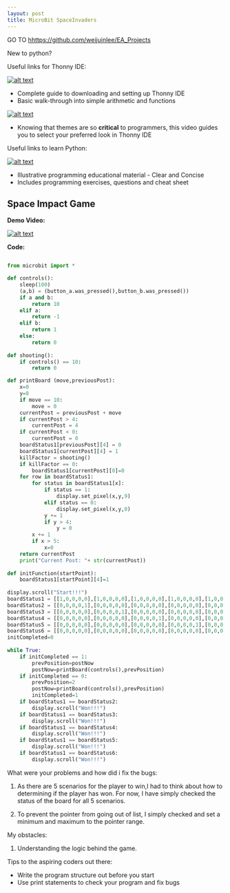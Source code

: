 ```yaml
---
layout: post
title: MicroBit SpaceInvaders
---
```


GO TO <a href="https://github.com/weijuinlee/EA_Projects">hhttps://github.com/weijuinlee/EA_Projects</a>

New to python?

Useful links for Thonny IDE:

[![alt text](http://img.youtube.com/vi/lWaCl0WjNZI/0.jpg)](http://www.youtube.com/watch?v=lWaCl0WjNZI "thonnyintrovideo")

 * Complete guide to downloading and setting up Thonny IDE
 * Basic walk-through into simple arithmetic and functions

[![alt text](http://img.youtube.com/vi/dGvQPp0zEM4/0.jpg)](http://www.youtube.com/watch?v=dGvQPp0zEM4 "thonnythemevideo")

 * Knowing that themes are so **critical** to programmers, this video guides you to select your preferred look in Thonny IDE

Useful links to learn Python:

[![alt text](http://img.youtube.com/vi/yE9v9rt6ziw/0.jpg)](http://www.youtube.com/watch?v=yE9v9rt6ziw "pythonintrovideo")

 * Illustrative programming educational material - Clear and Concise
 * Includes programming exercises, questions and cheat sheet

## Space Impact Game

**Demo Video:**

[![alt text](http://img.youtube.com/vi/H4Yo7XGbGSM/0.jpg)](https://www.youtube.com/watch?v=H4Yo7XGbGSM "spaceimagedemo")

**Code:**

```python

from microbit import *

def controls():
    sleep(100)
    (a,b) = (button_a.was_pressed(),button_b.was_pressed())   
    if a and b:
        return 10
    elif a:
        return -1
    elif b:
        return 1
    else:
        return 0
    
def shooting():
    if controls() == 10:
        return 0

def printBoard (move,previousPost):
    x=0
    y=0
    if move == 10:
        move = 0
    currentPost = previousPost + move
    if currentPost > 4:
        currentPost = 4
    if currentPost < 0:
        currentPost = 0
    boardStatus1[previousPost][4] = 0
    boardStatus1[currentPost][4] = 1
    killFactor = shooting()
    if killFactor == 0:
        boardStatus1[currentPost][0]=0
    for row in boardStatus1:
        for status in boardStatus1[x]:
            if status == 1:
                display.set_pixel(x,y,9)
            elif status == 0:
                display.set_pixel(x,y,0)
            y += 1            
            if y > 4:
                y = 0
        x += 1
        if x > 5:
            x=0
    return currentPost
    print("Current Post: "+ str(currentPost))
    
def initFunction(startPoint):
    boardStatus1[startPoint][4]=1
        
display.scroll("Start!!!")
boardStatus1 = [[1,0,0,0,0],[1,0,0,0,0],[1,0,0,0,0],[1,0,0,0,0],[1,0,0,0,0]]
boardStatus2 = [[0,0,0,0,1],[0,0,0,0,0],[0,0,0,0,0],[0,0,0,0,0],[0,0,0,0,0]]
boardStatus3 = [[0,0,0,0,0],[0,0,0,0,1],[0,0,0,0,0],[0,0,0,0,0],[0,0,0,0,0]]
boardStatus4 = [[0,0,0,0,0],[0,0,0,0,0],[0,0,0,0,1],[0,0,0,0,0],[0,0,0,0,0]]
boardStatus5 = [[0,0,0,0,0],[0,0,0,0,0],[0,0,0,0,0],[0,0,0,0,1],[0,0,0,0,0]]
boardStatus6 = [[0,0,0,0,0],[0,0,0,0,0],[0,0,0,0,0],[0,0,0,0,0],[0,0,0,0,1]]
initCompleted=0
 
while True:
    if initCompleted == 1:
        prevPosition=postNow
        postNow=printBoard(controls(),prevPosition)
    if initCompleted == 0:
        prevPosition=2
        postNow=printBoard(controls(),prevPosition)
        initCompleted=1
    if boardStatus1 == boardStatus2:
        display.scroll("Won!!!")
    if boardStatus1 == boardStatus3:
        display.scroll("Won!!!")
    if boardStatus1 == boardStatus4:
        display.scroll("Won!!!")
    if boardStatus1 == boardStatus5:
        display.scroll("Won!!!")
    if boardStatus1 == boardStatus6:
        display.scroll("Won!!!")
```

What were your problems and how did i fix the bugs:

 1. As there are 5 scenarios for the player to win,I had to think about how to determining if the player has won. For now, I have simply checked the status of the board for all 5 scenarios.

 2. To prevent the pointer from going out of list, I simply checked and set a minimum and maximum to the pointer range.

My obstacles:

 1. Understanding the logic behind the game.

Tips to the aspiring coders out there:

 * Write the program structure out before you start
 * Use print statements to check your program and fix bugs

